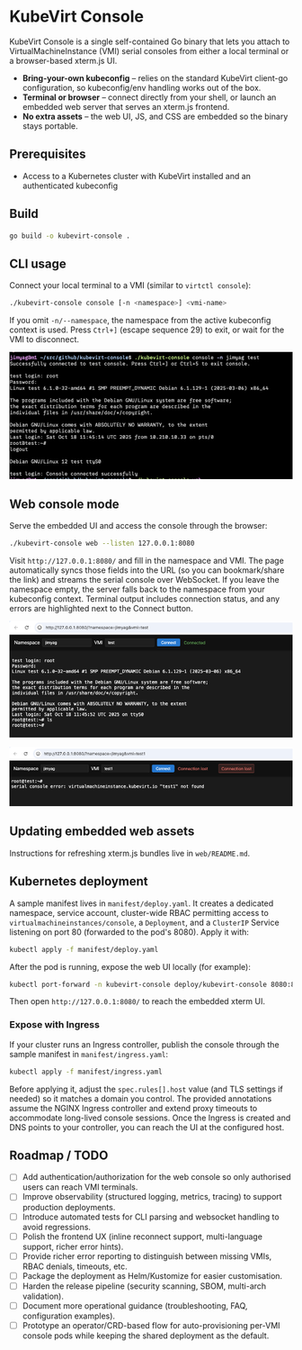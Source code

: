 # KubeVirt Console

KubeVirt Console is a single self-contained Go binary that lets you attach to VirtualMachineInstance (VMI) serial consoles from either a local terminal or a browser-based xterm.js UI.

- **Bring-your-own kubeconfig** – relies on the standard KubeVirt client-go configuration, so kubeconfig/env handling works out of the box.
- **Terminal or browser** – connect directly from your shell, or launch an embedded web server that serves an xterm.js frontend.
- **No extra assets** – the web UI, JS, and CSS are embedded so the binary stays portable.

## Prerequisites

- Access to a Kubernetes cluster with KubeVirt installed and an authenticated kubeconfig

## Build

```bash
go build -o kubevirt-console .
```

## CLI usage

Connect your local terminal to a VMI (similar to `virtctl console`):

```bash
./kubevirt-console console [-n <namespace>] <vmi-name>
```

If you omit `-n/--namespace`, the namespace from the active kubeconfig context is used. Press `Ctrl+]` (escape sequence 29) to exit, or wait for the VMI to disconnect.

![Console mode screenshot](images/console.png)

## Web console mode

Serve the embedded UI and access the console through the browser:

```bash
./kubevirt-console web --listen 127.0.0.1:8080
```

Visit `http://127.0.0.1:8080/` and fill in the namespace and VMI. The page automatically syncs those fields into the URL (so you can bookmark/share the link) and streams the serial console over WebSocket. If you leave the namespace empty, the server falls back to the namespace from your kubeconfig context. Terminal output includes connection status, and any errors are highlighted next to the Connect button.

![Web console screenshot](images/web.png)

![Web console error screenshot](images/web-error.png)

## Updating embedded web assets

Instructions for refreshing xterm.js bundles live in `web/README.md`.

## Kubernetes deployment

A sample manifest lives in `manifest/deploy.yaml`. It creates a dedicated namespace, service account, cluster-wide RBAC permitting access to `virtualmachineinstances/console`, a `Deployment`, and a `ClusterIP` Service listening on port 80 (forwarded to the pod's 8080). Apply it with:

```bash
kubectl apply -f manifest/deploy.yaml
```

After the pod is running, expose the web UI locally (for example):

```bash
kubectl port-forward -n kubevirt-console deploy/kubevirt-console 8080:80
```

Then open `http://127.0.0.1:8080/` to reach the embedded xterm UI.

### Expose with Ingress

If your cluster runs an Ingress controller, publish the console through the sample manifest in `manifest/ingress.yaml`:

```bash
kubectl apply -f manifest/ingress.yaml
```

Before applying it, adjust the `spec.rules[].host` value (and TLS settings if needed) so it matches a domain you control. The provided annotations assume the NGINX Ingress controller and extend proxy timeouts to accommodate long-lived console sessions. Once the Ingress is created and DNS points to your controller, you can reach the UI at the configured host.

## Roadmap / TODO

- [ ] Add authentication/authorization for the web console so only authorised users can reach VMI terminals.
- [ ] Improve observability (structured logging, metrics, tracing) to support production deployments.
- [ ] Introduce automated tests for CLI parsing and websocket handling to avoid regressions.
- [ ] Polish the frontend UX (inline reconnect support, multi-language support, richer error hints).
- [ ] Provide richer error reporting to distinguish between missing VMIs, RBAC denials, timeouts, etc.
- [ ] Package the deployment as Helm/Kustomize for easier customisation.
- [ ] Harden the release pipeline (security scanning, SBOM, multi-arch validation).
- [ ] Document more operational guidance (troubleshooting, FAQ, configuration examples).
- [ ] Prototype an operator/CRD-based flow for auto-provisioning per-VMI console pods while keeping the shared deployment as the default.
